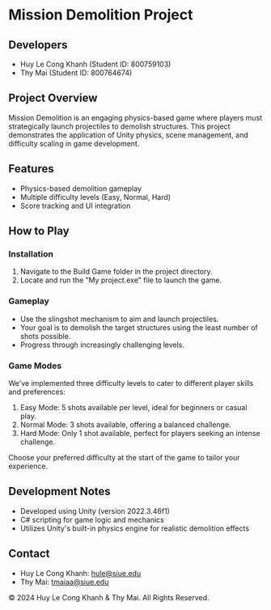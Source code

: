 # Mission Demolition Project

## Developers
- Huy Le Cong Khanh (Student ID: 800759103)
- Thy Mai (Student ID: 800764674)

## Project Overview
Mission Demolition is an engaging physics-based game where players must strategically launch projectiles to demolish structures. This project demonstrates the application of Unity physics, scene management, and difficulty scaling in game development.

## Features
- Physics-based demolition gameplay
- Multiple difficulty levels (Easy, Normal, Hard)
- Score tracking and UI integration

## How to Play

### Installation
1. Navigate to the Build Game folder in the project directory.
2. Locate and run the "My project.exe" file to launch the game.

### Gameplay
- Use the slingshot mechanism to aim and launch projectiles.
- Your goal is to demolish the target structures using the least number of shots possible.
- Progress through increasingly challenging levels.

### Game Modes
We've implemented three difficulty levels to cater to different player skills and preferences:

1. Easy Mode: 5 shots available per level, ideal for beginners or casual play.
2. Normal Mode: 3 shots available, offering a balanced challenge.
3. Hard Mode: Only 1 shot available, perfect for players seeking an intense challenge.

Choose your preferred difficulty at the start of the game to tailor your experience.

## Development Notes
- Developed using Unity (version 2022.3.46f1)
- C# scripting for game logic and mechanics
- Utilizes Unity's built-in physics engine for realistic demolition effects

## Contact
- Huy Le Cong Khanh: hule@siue.edu
- Thy Mai: tmaiaa@siue.edu

© 2024 Huy Le Cong Khanh & Thy Mai. All Rights Reserved.